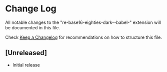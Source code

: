 # Change Log
All notable changes to the "re-base16-eighties-dark--babel-" extension will be documented in this file.

Check [Keep a Changelog](http://keepachangelog.com/) for recommendations on how to structure this file.

## [Unreleased]
- Initial release
